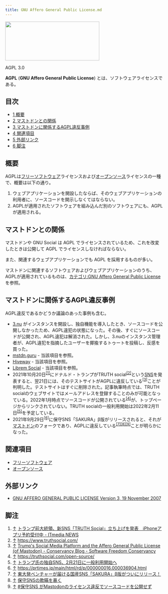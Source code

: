 ```yaml
---
title: GNU Affero General Public License.md
---
```

<div>

<div>

<div>

[<img src="/images/thumb/9/9d/Bouton_AGPL_3.svg/300px-Bouton_AGPL_3.svg.png" srcset="/images/thumb/9/9d/Bouton_AGPL_3.svg/450px-Bouton_AGPL_3.svg.png 1.5x, /images/thumb/9/9d/Bouton_AGPL_3.svg/600px-Bouton_AGPL_3.svg.png 2x" width="300" height="124" />](/%E3%83%95%E3%82%A1%E3%82%A4%E3%83%AB:Bouton_AGPL_3.svg)

<div>

<div>

[](/%E3%83%95%E3%82%A1%E3%82%A4%E3%83%AB:Bouton_AGPL_3.svg "拡大")

</div>

AGPL 3.0

</div>

</div>

</div>

**AGPL** (**GNU Affero General Public License**) とは、ソフトウェアライセンスである。

<div>

<div lang="ja" dir="ltr">

## 目次

</div>

-   [1 概要](#.E6.A6.82.E8.A6.81)
-   [2 マストドンとの関係](#.E3.83.9E.E3.82.B9.E3.83.88.E3.83.89.E3.83.B3.E3.81.A8.E3.81.AE.E9.96.A2.E4.BF.82)
-   [3 マストドンに関係するAGPL違反事例](#.E3.83.9E.E3.82.B9.E3.83.88.E3.83.89.E3.83.B3.E3.81.AB.E9.96.A2.E4.BF.82.E3.81.99.E3.82.8BAGPL.E9.81.95.E5.8F.8D.E4.BA.8B.E4.BE.8B)
-   [4 関連項目](#.E9.96.A2.E9.80.A3.E9.A0.85.E7.9B.AE)
-   [5 外部リンク](#.E5.A4.96.E9.83.A8.E3.83.AA.E3.83.B3.E3.82.AF)
-   [6 脚注](#.E8.84.9A.E6.B3.A8)

</div>

## 概要

AGPLは[フリーソフトウェア](/%E3%83%95%E3%83%AA%E3%83%BC%E3%82%BD%E3%83%95%E3%83%88%E3%82%A6%E3%82%A7%E3%82%A2 "フリーソフトウェア")ライセンスおよび[オープンソース](/%E3%82%AA%E3%83%BC%E3%83%97%E3%83%B3%E3%82%BD%E3%83%BC%E3%82%B9 "オープンソース")ライセンスの一種で、概要は以下の通り。

1.  ウェブアプリケーションを開設したならば、そのウェブアプリケーションの利用者に、ソースコードを開示しなくてはならない。
2.  AGPLが適用されたソフトウェアを組み込んだ別のソフトウェアにも、AGPLが適用される。

## マストドンとの関係

マストドンや GNU Social は AGPL でライセンスされているため、これを改変したときは公開して AGPL でライセンスしなければならない。

また、関連するウェブアプリケーションでも AGPL を採用するものが多い。

マストドンに関連するソフトウェアおよびウェブアプリケーションのうち、AGPLが適用されているものは、[カテゴリ:GNU Affero General Public License](/%E3%82%AB%E3%83%86%E3%82%B4%E3%83%AA:GNU_Affero_General_Public_License "カテゴリ:GNU Affero General Public License") を参照。

## マストドンに関係するAGPL違反事例

AGPL違反であるかどうか議論のあった事例も含む。

-   [3.nu](/3.nu "3.nu") がインスタンスを開設し、独自機能を導入したとき、ソースコードを公開しなかったため、AGPL違犯の状態になった。その後、すぐにソースコードが公開され、AGPL違犯は解消された。しかし、3.nuのインスタンス管理者が、AGPL違犯を指摘したユーザーを揶揄するトゥートを投稿し、反感を買った。
-   [mstdn.guru](/Mstdn.guru "Mstdn.guru") - 当該項目を参照。
-   [Hiveway](/Hiveway "Hiveway") - 当該項目を参照。
-   [Librem Social](/Librem_Social "Librem Social") - 当該項目を参照。
-   2021年10月20日<sup>[\[1\]](#cite_note-1)</sup>にドナルド・トランプがTRUTH social<sup>[\[2\]](#cite_note-2)</sup>という[SNS](/%E3%82%BD%E3%83%BC%E3%82%B7%E3%83%A3%E3%83%AB%E3%83%BB%E3%83%8D%E3%83%83%E3%83%88%E3%83%AF%E3%83%BC%E3%82%AD%E3%83%B3%E3%82%B0%E3%83%BB%E3%82%B5%E3%83%BC%E3%83%93%E3%82%B9 "ソーシャル・ネットワーキング・サービス")を発表すると、翌21日には、そのテストサイトがAGPLに違反している<sup>[\[3\]](#cite_note-3)</sup>ことが判明した。テストサイトはすぐに削除された。記事執筆時点では、TRUTH socialのウェブサイトではメールアドレスを登録することのみが可能となっている。2022年1月時点でソースコードが公開されている<sup>[\[4\]](#cite_note-4)</sup>が、トップページからリンクされていない。TRUTH socialの一般利用開始は2022年2月11日<sup>[\[5\]](#cite_note-5)</sup>を予定している。
-   2021年9月29日<sup>[\[6\]](#cite_note-6)</sup>に保守SNS「SAKURA」β版がリリースされると、それが[マストドン](/Mastodon "Mastodon")のフォークであり、AGPLに違反している<sup>[\[7\]](#cite_note-7)[\[8\]](#cite_note-8)[\[9\]](#cite_note-9)</sup>ことが明らかになった。

## 関連項目

-   [フリーソフトウェア](/%E3%83%95%E3%83%AA%E3%83%BC%E3%82%BD%E3%83%95%E3%83%88%E3%82%A6%E3%82%A7%E3%82%A2 "フリーソフトウェア")
-   [オープンソース](/%E3%82%AA%E3%83%BC%E3%83%97%E3%83%B3%E3%82%BD%E3%83%BC%E3%82%B9 "オープンソース")

## 外部リンク

-   <a href="https://www.gnu.org/licenses/agpl-3.0.html" rel="nofollow">GNU AFFERO GENERAL PUBLIC LICENSE Version 3, 19 November 2007</a>

## 脚注

<div>

1.  [↑](#cite_ref-1) <a href="https://www.itmedia.co.jp/news/articles/2110/21/news115.html" rel="nofollow">トランプ前大統領、新SNS「TRUTH Social」立ち上げを発表　iPhoneアプリ予約受付中 - ITmedia NEWS</a>
2.  [↑](#cite_ref-2) <a href="https://www.truthsocial.com/" rel="nofollow">https://www.truthsocial.com/</a>
3.  [↑](#cite_ref-3) <a href="https://sfconservancy.org/blog/2021/oct/21/trump-group-agplv3/" rel="nofollow">Trump's Social Media Platform and the Affero General Public License (of Mastodon) - Conservancy Blog - Software Freedom Conservancy</a>
4.  [↑](#cite_ref-4) <a href="https://truthsocial.com/open-source/" rel="nofollow">https://truthsocial.com/open-source/</a>
5.  [↑](#cite_ref-5) <a href="https://www.afpbb.com/articles/-/3384079" rel="nofollow">トランプ氏の独自SNS、2月21日に一般利用開始へ</a>
6.  [↑](#cite_ref-6) <a href="https://prtimes.jp/main/html/rd/p/000000016.000036904.html" rel="nofollow">https://prtimes.jp/main/html/rd/p/000000016.000036904.html</a>
7.  [↑](#cite_ref-7) <a href="https://theoria.hatenablog.com/entry/2021/09/29/230524" rel="nofollow">東大発ベンチャーが届ける国産SNS「SAKURA」β版がついにリリース！</a>
8.  [↑](#cite_ref-8) <a href="https://riq0h.jp/2021/10/01/110014/" rel="nofollow">保守SNSの欺瞞を暴く</a>
9.  [↑](#cite_ref-9) <a href="https://hide.ac/articles/3VzOND3zL" rel="nofollow">#保守SNS がMastodonのライセンス違反でソースコードを公開せず</a>

</div>

</div>
